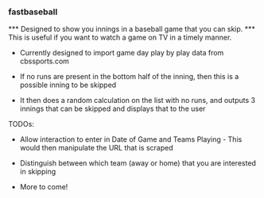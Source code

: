 ### fastbaseball
*** Designed to show you innings in a baseball game that you can skip. 
*** This is useful if you want to watch a game on TV in a timely manner. 

- Currently designed to import game day play by play data from cbssports.com

- If no runs are present in the bottom half of the inning, then this is a possible inning to be skipped

- It then does a random calculation on the list with no runs, and outputs 3 innings that can be skipped and displays that to the user


TODOs:

- Allow interaction to enter in Date of Game and Teams Playing - This would then manipulate the URL that is scraped

- Distinguish between which team (away or home) that you are interested in skipping

- More to come!
